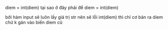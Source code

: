 diem = int(diem)
tại sao ở đây phải để diem = int(diem)

bởi hàm input sẽ luôn lấy giá trị str nên sẽ lỗi
int(diem) thì chỉ cơ bản ra diem chứ k gán vào biến diem cũ